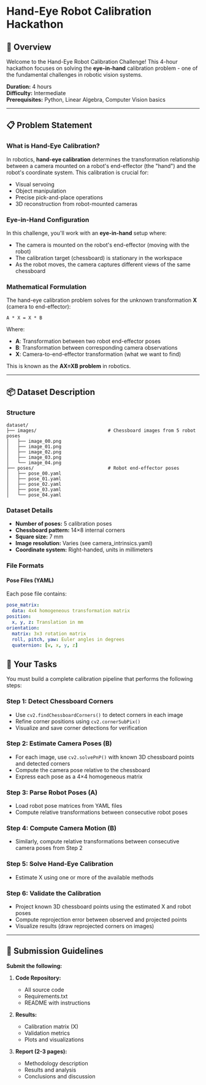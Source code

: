 # Hand-Eye Robot Calibration Hackathon

## 🎯 Overview

Welcome to the Hand-Eye Robot Calibration Challenge! This 4-hour hackathon focuses on solving the **eye-in-hand** calibration problem - one of the fundamental challenges in robotic vision systems.

**Duration:** 4 hours  
**Difficulty:** Intermediate  
**Prerequisites:** Python, Linear Algebra, Computer Vision basics

---

## 📋 Problem Statement

### What is Hand-Eye Calibration?

In robotics, **hand-eye calibration** determines the transformation relationship between a camera mounted on a robot's end-effector (the "hand") and the robot's coordinate system. This calibration is crucial for:

- Visual servoing
- Object manipulation
- Precise pick-and-place operations
- 3D reconstruction from robot-mounted cameras

### Eye-in-Hand Configuration

In this challenge, you'll work with an **eye-in-hand** setup where:
- The camera is mounted on the robot's end-effector (moving with the robot)
- The calibration target (chessboard) is stationary in the workspace
- As the robot moves, the camera captures different views of the same chessboard

### Mathematical Formulation

The hand-eye calibration problem solves for the unknown transformation **X** (camera to end-effector):

```
A * X = X * B
```

Where:
- **A**: Transformation between two robot end-effector poses
- **B**: Transformation between corresponding camera observations
- **X**: Camera-to-end-effector transformation (what we want to find)

This is known as the **AX=XB problem** in robotics.

---

## 📦 Dataset Description

### Structure

```
dataset/
├── images/                          # Chessboard images from 5 robot poses
│   ├── image_00.png
│   ├── image_01.png
│   ├── image_02.png
│   ├── image_03.png
│   └── image_04.png
├── poses/                           # Robot end-effector poses
│   ├── pose_00.yaml
│   ├── pose_01.yaml
│   ├── pose_02.yaml
│   ├── pose_03.yaml
│   └── pose_04.yaml
```

### Dataset Details

- **Number of poses:** 5 calibration poses
- **Chessboard pattern:** 14×8 internal corners
- **Square size:** 7 mm
- **Image resolution:** Varies (see camera_intrinsics.yaml)
- **Coordinate system:** Right-handed, units in millimeters

### File Formats

#### Pose Files (YAML)
Each pose file contains:
```yaml
pose_matrix:
  data: 4x4 homogeneous transformation matrix
position:
  x, y, z: Translation in mm
orientation:
  matrix: 3x3 rotation matrix
  roll, pitch, yaw: Euler angles in degrees
  quaternion: [w, x, y, z]
```

## 🧠 Your Tasks

You must build a complete calibration pipeline that performs the following steps:

### Step 1: Detect Chessboard Corners

- Use `cv2.findChessboardCorners()` to detect corners in each image
- Refine corner positions using `cv2.cornerSubPix()`
- Visualize and save corner detections for verification

### Step 2: Estimate Camera Poses (B)

- For each image, use `cv2.solvePnP()` with known 3D chessboard points and detected corners
- Compute the camera pose relative to the chessboard
- Express each pose as a 4×4 homogeneous matrix

### Step 3: Parse Robot Poses (A)

- Load robot pose matrices from YAML files
- Compute relative transformations between consecutive robot poses

### Step 4: Compute Camera Motion (B)

- Similarly, compute relative transformations between consecutive camera poses from Step 2

### Step 5: Solve Hand-Eye Calibration

- Estimate X using one or more of the available methods

### Step 6: Validate the Calibration

- Project known 3D chessboard points using the estimated X and robot poses
- Compute reprojection error between observed and projected points
- Visualize results (draw reprojected corners on images)

---


## 📝 Submission Guidelines

**Submit the following:**

1. **Code Repository:**
   - All source code
   - Requirements.txt
   - README with instructions

2. **Results:**
   - Calibration matrix (X)
   - Validation metrics
   - Plots and visualizations

3. **Report (2-3 pages):**
   - Methodology description
   - Results and analysis
   - Conclusions and discussion


